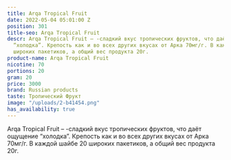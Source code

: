 ```yaml
---
title: Arqa Tropical Fruit
date: 2022-05-04 05:01:00 Z
position: 301
title-seo: Arqa Tropical Fruit
descr: Arqa Tropical Fruit – -сладкий вкус тропических фруктов, что даёт ощущение
  “холодка”. Крепость как и во всех других вкусах от Арка 70мг/г. В каждой шайбе 20
  широких пакетиков, а общий вес продукта 20г.
product-name: Arqa Tropical Fruit
nicotine: 70
portions: 20
gram: 20
price: 3000
brand: Russian products
taste: Тропический Фрукт
image: "/uploads/2-b41454.png"
has_availability: true
---
```


Arqa Tropical Fruit – -сладкий вкус тропических фруктов, что даёт ощущение “холодка”. Крепость как и во всех других вкусах от Арка 70мг/г. В каждой шайбе 20 широких пакетиков, а общий вес продукта 20г.